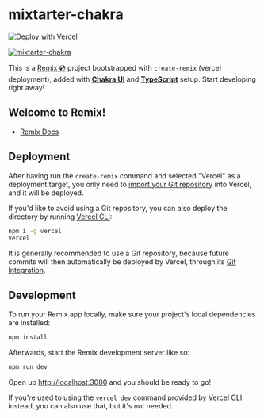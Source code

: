 # mixtarter-chakra

[![Deploy with Vercel](https://vercel.com/button)](https://vercel.com/import/git?s=https://github.com/sozonome/mixtarter-chakra)

[![mixtarter-chakra](https://socialify.git.ci/sozonome/mixtarter-chakra/image?font=Inter&language=1&owner=1&pattern=Solid&stargazers=1&theme=Dark)](https://github.com/sozonome/mixtarter-chakra)

This is a [Remix 💿](https://remix.run/) project bootstrapped with `create-remix` (vercel deployment), added with [**Chakra UI**](https://chakra-ui.com) and [**TypeScript**](https://www.typescriptlang.org) setup.
Start developing right away!

## Welcome to Remix!

- [Remix Docs](https://remix.run/docs)

## Deployment

After having run the `create-remix` command and selected "Vercel" as a deployment target, you only need to [import your Git repository](https://vercel.com/new) into Vercel, and it will be deployed.

If you'd like to avoid using a Git repository, you can also deploy the directory by running [Vercel CLI](https://vercel.com/cli):

```sh
npm i -g vercel
vercel
```

It is generally recommended to use a Git repository, because future commits will then automatically be deployed by Vercel, through its [Git Integration](https://vercel.com/docs/concepts/git).

## Development

To run your Remix app locally, make sure your project's local dependencies are installed:

```sh
npm install
```

Afterwards, start the Remix development server like so:

```sh
npm run dev
```

Open up [http://localhost:3000](http://localhost:3000) and you should be ready to go!

If you're used to using the `vercel dev` command provided by [Vercel CLI](https://vercel.com/cli) instead, you can also use that, but it's not needed.

